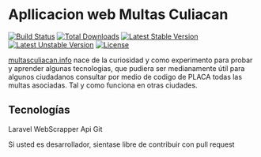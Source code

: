 # Apllicacion web Multas Culiacan

[![Build Status](https://travis-ci.org/laravel/framework.svg)](https://travis-ci.org/laravel/framework)
[![Total Downloads](https://poser.pugx.org/laravel/framework/d/total.svg)](https://packagist.org/packages/laravel/framework)
[![Latest Stable Version](https://poser.pugx.org/laravel/framework/v/stable.svg)](https://packagist.org/packages/laravel/framework)
[![Latest Unstable Version](https://poser.pugx.org/laravel/framework/v/unstable.svg)](https://packagist.org/packages/laravel/framework)
[![License](https://poser.pugx.org/laravel/framework/license.svg)](https://packagist.org/packages/laravel/framework)

[multasculiacan.info](http://multasculiacan.info) nace de la curiosidad y como experimento para probar y aprender algunas tecnologias, que pudiera ser
medianamente útil para algunos ciudadanos consultar por medio de codigo de PLACA todas las multas asociadas. Tal y como funciona
en otras ciudades.

## Tecnologías
Laravel
WebScrapper
Api
Git

Si usted es desarrollador, sientase libre de contribuir con pull request